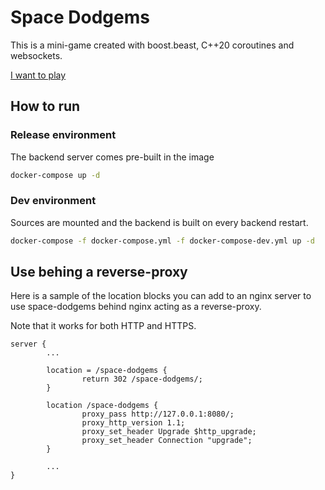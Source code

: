 # Space Dodgems

This is a mini-game created with boost.beast, C++20 coroutines and websockets.

[I want to play](https://qchateau.ovh/space-dodgems/)

## How to run

### Release environment

The backend server comes pre-built in the image

```bash
docker-compose up -d
```

### Dev environment

Sources are mounted and the backend is built on every backend restart.

```bash
docker-compose -f docker-compose.yml -f docker-compose-dev.yml up -d
```

## Use behing a reverse-proxy

Here is a sample of the location blocks you can add
to an nginx server to use space-dodgems behind nginx
acting as a reverse-proxy.

Note that it works for both HTTP and HTTPS.

```
server {
        ...

        location = /space-dodgems {
                return 302 /space-dodgems/;
        }

        location /space-dodgems {
                proxy_pass http://127.0.0.1:8080/;
                proxy_http_version 1.1;
                proxy_set_header Upgrade $http_upgrade;
                proxy_set_header Connection "upgrade";
        }

        ...
}
```
